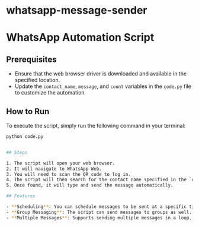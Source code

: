 # whatsapp-message-sender

# WhatsApp Automation Script

## Prerequisites
- Ensure that the web browser driver is downloaded and available in the specified location.
- Update the `contact_name`, `message`, and `count` variables in the `code.py` file to customize the automation.

## How to Run
To execute the script, simply run the following command in your terminal:
```bash
python code.py


## Steps

1. The script will open your web browser.
2. It will navigate to WhatsApp Web.
3. You will need to scan the QR code to log in.
4. The script will then search for the contact name specified in the `code.py` file.
5. Once found, it will type and send the message automatically.

## Features

- **Scheduling**: You can schedule messages to be sent at a specific time.
- **Group Messaging**: The script can send messages to groups as well.
- **Multiple Messages**: Supports sending multiple messages in a loop.




